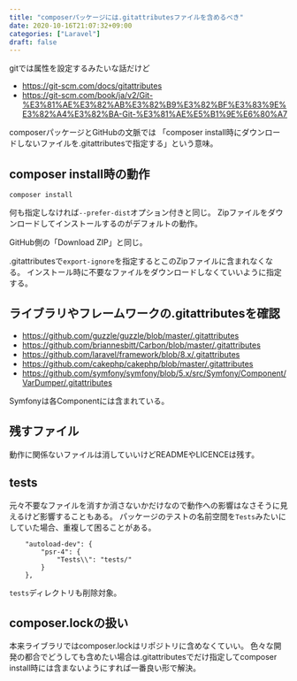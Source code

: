 ```yaml
---
title: "composerパッケージには.gitattributesファイルを含めるべき"
date: 2020-10-16T21:07:32+09:00
categories: ["Laravel"]
draft: false
---
```


gitでは属性を設定するみたいな話だけど
- https://git-scm.com/docs/gitattributes
- https://git-scm.com/book/ja/v2/Git-%E3%81%AE%E3%82%AB%E3%82%B9%E3%82%BF%E3%83%9E%E3%82%A4%E3%82%BA-Git-%E3%81%AE%E5%B1%9E%E6%80%A7

composerパッケージとGitHubの文脈では
「composer install時にダウンロードしないファイルを.gitattributesで指定する」という意味。

## composer install時の動作

```
composer install
```
何も指定しなければ`--prefer-dist`オプション付きと同じ。
Zipファイルをダウンロードしてインストールするのがデフォルトの動作。

GitHub側の「Download ZIP」と同じ。

.gitattributesで`export-ignore`を指定するとこのZipファイルに含まれなくなる。
インストール時に不要なファイルをダウンロードしなくていいように指定する。

## ライブラリやフレームワークの.gitattributesを確認

- https://github.com/guzzle/guzzle/blob/master/.gitattributes
- https://github.com/briannesbitt/Carbon/blob/master/.gitattributes
- https://github.com/laravel/framework/blob/8.x/.gitattributes
- https://github.com/cakephp/cakephp/blob/master/.gitattributes
- https://github.com/symfony/symfony/blob/5.x/src/Symfony/Component/VarDumper/.gitattributes

Symfonyは各Componentには含まれている。

## 残すファイル
動作に関係ないファイルは消していいけどREADMEやLICENCEは残す。

## tests
元々不要なファイルを消すか消さないかだけなので動作への影響はなさそうに見えるけど影響することもある。
パッケージのテストの名前空間を`Tests`みたいにしていた場合、重複して困ることがある。

```
    "autoload-dev": {
        "psr-4": {
            "Tests\\": "tests/"
        }
    },
```

`tests`ディレクトリも削除対象。

## composer.lockの扱い
本来ライブラリではcomposer.lockはリポジトリに含めなくていい。
色々な開発の都合でどうしても含めたい場合は.gitattributesでだけ指定してcomposer install時には含まないようにすれば一番良い形で解決。
